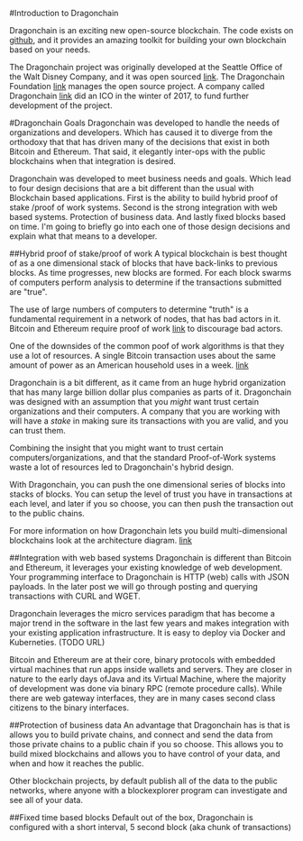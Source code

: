 #Introduction to Dragonchain

Dragonchain is an exciting new open-source blockchain. The code exists on [github](https://github.com/dragonchain/dragonchain), and it provides an amazing toolkit for building your own blockchain based on your needs.

The Dragonchain project was originally developed at the Seattle Office of the Walt Disney Company, and it was open sourced [link](https://disney.github.io). The Dragonchain Foundation [link](https://dragonchain.github.io) manages the open source project. A company called Dragonchain [link](http://dragonchain.com) did an ICO in the winter of 2017, to fund further development of the project. 

#Dragonchain Goals 
Dragonchain was developed to handle the needs of organizations and developers. Which has caused it to diverge from the orthodoxy that that has driven many of the decisions that exist in both Bitcoin and Ethereum. That said, it elegantly inter-ops with the public blockchains when that integration is desired. 

Dragonchain was developed to meet business needs and goals. Which lead to four design decisions that are a bit different than the usual with Blockchain based applications. First is the ability to build hybrid proof of stake /proof of work systems. Second is the strong integration with web based systems. Protection of business data. And lastly fixed blocks based on time. I'm going to briefly go into each one of those design decisions and explain what that means to a developer. 

##Hybrid proof of stake/proof of work
A typical blockchain is best thought of as a one dimensional stack of blocks that have back-links to previous blocks. As time progresses, new blocks are formed. For each block swarms of computers perform analysis to determine if the transactions submitted are "true". 

The use of large numbers of computers to determine "truth" is a fundamental requirement in a network of nodes, that has bad actors in it. Bitcoin and Ethereum require proof of work [link](https://en.wikipedia.org/wiki/Proof-of-work_system) to discourage bad actors.    

One of the downsides of the common poof of work algorithms is that they use a lot of resources. A single Bitcoin transaction uses about the same amount of power as an American household uses in a week. [link](https://motherboard.vice.com/en_us/article/ywbbpm/bitcoin-mining-electricity-consumption-ethereum-energy-climate-change)

Dragonchain is a bit different, as it came from an huge hybrid organization that has many large billion dollar plus companies as parts of it. Dragonchain was designed with an assumption that you *might* want trust certain organizations and their computers. A company that you are working with will have a *stake* in making sure its transactions with you are valid, and you can trust them. 

Combining the insight that you might want to trust certain computers/organizations, and that the standard Proof-of-Work systems waste a lot of resources led to Dragonchain's hybrid design. 

With Dragonchain, you can push the one dimensional series of blocks into stacks of blocks. You can setup the level of trust you have in transactions at each level, and later if you so choose, you can then push the transaction out to the public chains. 

For more information on how Dragonchain lets you build multi-dimensional blockchains look at the architecture diagram. [link](https://dragonchain.github.io/architecture#verification-and-consensus)

##Integration with web based systems
Dragonchain is different than Bitcoin and Ethereum, it leverages your existing knowledge of web development. Your programming interface to Dragonchain is HTTP (web) calls with JSON payloads. In the later post we will go through posting and querying transactions with CURL and WGET. 

Dragonchain leverages the micro services paradigm that has become a major trend in the software in the last few years and makes integration with your existing application infrastructure. It is easy to deploy via Docker and Kuberneties. (TODO URL) 

Bitcoin and Ethereum are at their core, binary protocols with embedded virtual machines that run apps inside wallets and servers. They are closer in nature to the early days ofJava and its Virtual Machine, where the majority of development was done via binary RPC (remote procedure calls). While there are web gateway interfaces, they are in many cases second class citizens to the binary interfaces. 

##Protection of business data
An advantage that Dragonchain has is that is allows you to build private chains, and connect and send the data from those private chains to a public chain if you so choose. This allows you to build mixed blockchains and allows you to have control of your data, and when and how it reaches the public. 

Other blockchain projects, by default publish all of the data to the public networks, where anyone with a blockexplorer program can investigate and see all of your data. 

##Fixed time based blocks
Default out of the box, Dragonchain is configured with a short interval, 5 second block (aka chunk of transactions)





